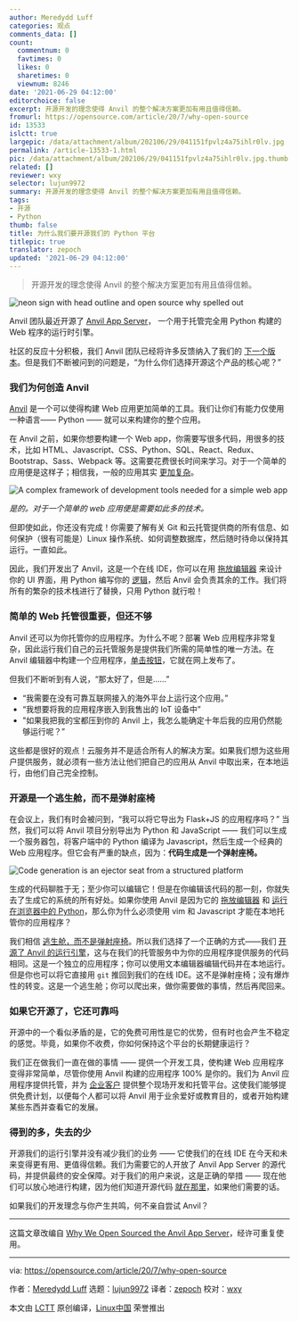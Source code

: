 ```yaml
---
author: Meredydd Luff
categories: 观点
comments_data: []
count:
  commentnum: 0
  favtimes: 0
  likes: 0
  sharetimes: 0
  viewnum: 8246
date: '2021-06-29 04:12:00'
editorchoice: false
excerpt: 开源开发的理念使得 Anvil 的整个解决方案更加有用且值得信赖。
fromurl: https://opensource.com/article/20/7/why-open-source
id: 13533
islctt: true
largepic: /data/attachment/album/202106/29/041151fpvlz4a75ihlr0lv.jpg
permalink: /article-13533-1.html
pic: /data/attachment/album/202106/29/041151fpvlz4a75ihlr0lv.jpg.thumb.jpg
related: []
reviewer: wxy
selector: lujun9972
summary: 开源开发的理念使得 Anvil 的整个解决方案更加有用且值得信赖。
tags:
- 开源
- Python
thumb: false
title: 为什么我们要开源我们的 Python 平台
titlepic: true
translator: zepoch
updated: '2021-06-29 04:12:00'
---
```



> 
> 开源开发的理念使得 Anvil 的整个解决方案更加有用且值得信赖。
> 
> 
> 


![](/data/attachment/album/202106/29/041151fpvlz4a75ihlr0lv.jpg "neon sign with head outline and open source why spelled out")


Anvil 团队最近开源了 [Anvil App Server](https://anvil.works/blog/open-source)， 一个用于托管完全用 Python 构建的 Web 程序的运行时引擎。


社区的反应十分积极，我们 Anvil 团队已经将许多反馈纳入了我们的 [下一个版本](https://github.com/anvil-works/anvil-runtime)。但是我们不断被问到的问题是，“为什么你们选择开源这个产品的核心呢？”


### 我们为何创造 Anvil


[Anvil](https://anvil.works/) 是一个可以使得构建 Web 应用更加简单的工具。我们让你们有能力仅使用一种语言—— Python —— 就可以来构建你的整个应用。


在 Anvil 之前，如果你想要构建一个 Web app，你需要写很多代码，用很多的技术，比如 HTML、Javascript、CSS、Python、SQL、React、Redux、Bootstrap、Sass、Webpack 等。这需要花费很长时间来学习。对于一个简单的应用便是这样子；相信我，一般的应用其实 [更加复杂](https://github.com/kamranahmedse/developer-roadmap#introduction)。


![A complex framework of development tools needed for a simple web app](/data/attachment/album/202106/29/041259blruibu8cmmm6emf.png "A complex framework of development tools needed for a simple web app")


*是的。对于一个简单的 web 应用便是需要如此多的技术。*


但即使如此，你还没有完成！你需要了解有关 Git 和云托管提供商的所有信息、如何保护（很有可能是）Linux 操作系统、如何调整数据库，然后随时待命以保持其运行。一直如此。


因此，我们开发出了 Anvil，这是一个在线 IDE，你可以在用 [拖放编辑器](https://anvil.works/docs/client/ui) 来设计你的 UI 界面，用 Python 编写你的 [逻辑](https://anvil.works/docs/client/python)，然后 Anvil 会负责其余的工作。我们将所有的繁杂的技术栈进行了替换，只用 Python 就行啦！


### 简单的 Web 托管很重要，但还不够


Anvil 还可以为你托管你的应用程序。为什么不呢？部署 Web 应用程序非常复杂，因此运行我们自己的云托管服务是提供我们所需的简单性的唯一方法。在 Anvil 编辑器中构建一个应用程序，[单击按钮](https://anvil.works/docs/deployment)，它就在网上发布了。


但我们不断听到有人说，“那太好了，但是……”


* “我需要在没有可靠互联网接入的海外平台上运行这个应用。”
* “我想要将我的应用程序嵌入到我售出的 IoT 设备中”
* "如果我把我的宝都压到你的 Anvil 上，我怎么能确定十年后我的应用仍然能够运行呢？”


这些都是很好的观点！云服务并不是适合所有人的解决方案。如果我们想为这些用户提供服务，就必须有一些方法让他们把自己的应用从 Anvil 中取出来，在本地运行，由他们自己完全控制。


### 开源是一个逃生舱，而不是弹射座椅


在会议上，我们有时会被问到，“我可以将它导出为 Flask+JS 的应用程序吗？” 当然，我们可以将 Anvil 项目分别导出为 Python 和 JavaScript —— 我们可以生成一个服务器包，将客户端中的 Python 编译为 Javascript，然后生成一个经典的 Web 应用程序。但它会有严重的缺点，因为：**代码生成是一个弹射座椅。**


![Code generation is an ejector seat from a structured platform](/data/attachment/album/202106/29/041259rtzu3zw1yze2212u.jpg "Code generation is an ejector seat from a structured platform")


生成的代码聊胜于无；至少你可以编辑它！但是在你编辑该代码的那一刻，你就失去了生成它的系统的所有好处。如果你使用 Anvil 是因为它的 [拖放编辑器](https://anvil.works/docs/editor) 和 [运行在浏览器中的 Python](https://anvil.works/docs/client)，那么你为什么必须使用 vim 和 Javascript 才能在本地托管你的应用程序？


我们相信 [逃生舱，而不是弹射座椅](https://anvil.works/blog/escape-hatches-and-ejector-seats)。所以我们选择了一个正确的方式——我们 [开源了 Anvil 的运行引擎](https://anvil.works/blog/open-source)，这与在我们的托管服务中为你的应用程序提供服务的代码相同。这是一个独立的应用程序；你可以使用文本编辑器编辑代码并在本地运行。但是你也可以将它直接用 `git` 推回到我们的在线 IDE。这不是弹射座椅；没有爆炸性的转变。这是一个逃生舱；你可以爬出来，做你需要做的事情，然后再爬回来。


### 如果它开源了，它还可靠吗


开源中的一个看似矛盾的是，它的免费可用性是它的优势，但有时也会产生不稳定的感觉。毕竟，如果你不收费，你如何保持这个平台的长期健康运行？


我们正在做我们一直在做的事情 —— 提供一个开发工具，使构建 Web 应用程序变得非常简单，尽管你使用 Anvil 构建的应用程序 100% 是你的。我们为 Anvil 应用程序提供托管，并为 [企业客户](https://anvil.works/docs/overview/enterprise) 提供整个现场开发和托管平台。这使我们能够提供免费计划，以便每个人都可以将 Anvil 用于业余爱好或教育目的，或者开始构建某些东西并查看它的发展。


### 得到的多，失去的少


开源我们的运行引擎并没有减少我们的业务 —— 它使我们的在线 IDE 在今天和未来变得更有用、更值得信赖。我们为需要它的人开放了 Anvil App Server 的源代码，并提供最终的安全保障。对于我们的用户来说，这是正确的举措 —— 现在他们可以放心地进行构建，因为他们知道开源代码 [就在那里](https://github.com/anvil-works/anvil-runtime)，如果他们需要的话。


如果我们的开发理念与你产生共鸣，何不亲自尝试 Anvil？




---


这篇文章改编自 [Why We Open Sourced the Anvil App Server](https://anvil.works/blog/why-open-source)，经许可重复使用。




---


via: <https://opensource.com/article/20/7/why-open-source>


作者：[Meredydd Luff](https://opensource.com/users/meredydd-luff) 选题：[lujun9972](https://github.com/lujun9972) 译者：[zepoch](https://github.com/zepoch) 校对：[wxy](https://github.com/wxy)


本文由 [LCTT](https://github.com/LCTT/TranslateProject) 原创编译，[Linux中国](https://linux.cn/) 荣誉推出